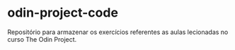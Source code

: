 # odin-project-code
Repositório para armazenar os exercícios referentes as aulas lecionadas no curso The Odin Project.

